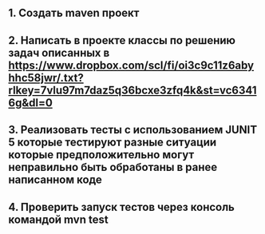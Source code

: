 ## 1. Создать maven проект
## 2. Написать в проекте классы по решению задач описанных в https://www.dropbox.com/scl/fi/oi3c9c11z6abyhhc58jwr/.txt?rlkey=7vlu97m7daz5q36bcxe3zfq4k&st=vc63416g&dl=0
## 3. Реализовать тесты с использованием JUNIT 5 которые тестируют разные ситуации которые предположительно могут неправильно быть обработаны в ранее написанном коде
## 4. Проверить запуск тестов через консоль командой mvn test 
